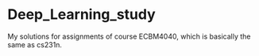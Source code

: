 # Deep_Learning_study
My solutions for assignments of course ECBM4040, which is basically the same as cs231n.
